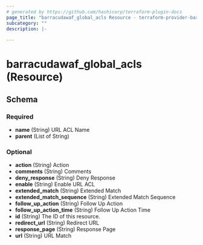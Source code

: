 ```yaml
---
# generated by https://github.com/hashicorp/terraform-plugin-docs
page_title: "barracudawaf_global_acls Resource - terraform-provider-barracudawaf"
subcategory: ""
description: |-
  
---
```


# barracudawaf_global_acls (Resource)





<!-- schema generated by tfplugindocs -->
## Schema

### Required

- **name** (String) URL ACL Name
- **parent** (List of String)

### Optional

- **action** (String) Action
- **comments** (String) Comments
- **deny_response** (String) Deny Response
- **enable** (String) Enable URL ACL
- **extended_match** (String) Extended Match
- **extended_match_sequence** (String) Extended Match Sequence
- **follow_up_action** (String) Follow Up Action
- **follow_up_action_time** (String) Follow Up Action Time
- **id** (String) The ID of this resource.
- **redirect_url** (String) Redirect URL
- **response_page** (String) Response Page
- **url** (String) URL Match


